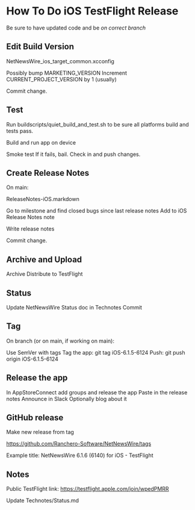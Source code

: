# How To Do iOS TestFlight Release

Be sure to have updated code and be *on correct branch*

## Edit Build Version

NetNewsWire_ios_target_common.xcconfig

Possibly bump MARKETING_VERSION
Increment CURRENT_PROJECT_VERSION by 1 (usually)

Commit change.

## Test

Run buildscripts/quiet_build_and_test.sh to be sure all platforms build and tests pass.

Build and run app on device

Smoke test
If it fails, bail.
Check in and push changes.

## Create Release Notes

On main:

ReleaseNotes-iOS.markdown

Go to milestone and find closed bugs since last release notes
Add to iOS Release Notes note

Write release notes

Commit change.

## Archive and Upload

Archive
Distribute to TestFlight

## Status

Update NetNewsWire Status doc in Technotes
Commit

## Tag

On branch (or on main, if working on main):

Use SemVer with tags
Tag the app: git tag iOS-6.1.5-6124
Push: git push origin iOS-6.1.5-6124

## Release the app

In AppStoreConnect add groups and release the app
Paste in the release notes
Announce in Slack
Optionally blog about it

## GitHub release

Make new release from tag

https://github.com/Ranchero-Software/NetNewsWire/tags

Example title:
NetNewsWire 6.1.6 (6140) for iOS - TestFlight

## Notes

Public TestFlight link:
https://testflight.apple.com/join/wpedPMRR

Update Technotes/Status.md
